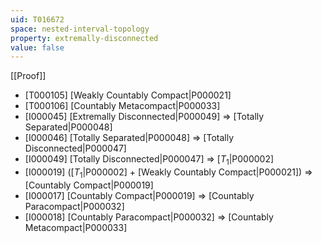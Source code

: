 ```yaml
---
uid: T016672
space: nested-interval-topology
property: extremally-disconnected
value: false
---
```

[[Proof]]

* [T000105] [Weakly Countably Compact|P000021]
* [T000106] [Countably Metacompact|P000033]
* [I000045] [Extremally Disconnected|P000049] => [Totally Separated|P000048]
* [I000046] [Totally Separated|P000048] => [Totally Disconnected|P000047]
* [I000049] [Totally Disconnected|P000047] => [$T_1$|P000002]
* [I000019] ([$T_1$|P000002] + [Weakly Countably Compact|P000021]) => [Countably Compact|P000019]
* [I000017] [Countably Compact|P000019] => [Countably Paracompact|P000032]
* [I000018] [Countably Paracompact|P000032] => [Countably Metacompact|P000033]


